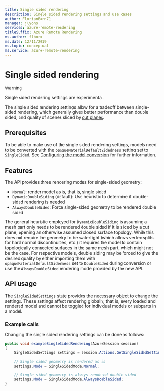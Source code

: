 ```yaml
---
title: Single sided rendering
description: Single sided rendering settings and use cases
author: FlorianBorn71
manager: jlyons
services: azure-remote-rendering
titleSuffix: Azure Remote Rendering
ms.author: flborn
ms.date: 12/11/2019
ms.topic: conceptual
ms.service: azure-remote-rendering
---
```


# Single sided rendering

> [!WARNING]
> Single sided rendering settings are experimental.

The single sided rendering settings allow for a tradeoff between single-sided rendering, which generally gives better performance than double sided, and quality of scenes sliced by [cut planes](cut-planes.md).

## Prerequisites

To be able to make use of the single sided rendering settings, models need to be converted with the `opaqueMaterialDefaultSidedness` setting set to `SingleSided`. See [Configuring the model conversion](../../how-tos/conversion/configure-model-conversion.md) for further information.

## Features

The API provides three rendering modes for single-sided geometry:

* `Normal`: render model as is, that is, single sided
* `DynamicDoubleSiding` (default): Use heuristic to determine if double-sided rendering is needed
* `AlwaysDoubleSided`: Force single-sided geometry to be rendered double sided

The general heuristic employed for `DynamicDoubleSiding` is assuming a mesh part only needs to be rendered double sided if it is sliced by a cut plane, opening an otherwise assumed closed surface topology. While this does not require the geometry to be watertight (which allows vertex splits for hard normal discontinuities, etc.) it requires the model to contain topologically connected surfaces in the same mesh part, which might not be the case. For respective models, double siding may be forced to give the desired quality by either importing them with `opaqueMaterialDefaultSidedness` set to `DoubleSided` during conversion or use the `AlwaysDoubleSided` rendering mode provided by the new API.

## API usage

The `SingleSidedSettings` state provides the necessary object to change the settings. These settings affect rendering globally, that is, every loaded and rendered model and cannot be toggled for individual models or subparts in a model.

### Example calls

Changing the single sided rendering settings can be done as follows:

``` cs
public void exampleSingleSidedRendering(AzureSession session)
{
    SingleSidedSettings settings = session.Actions.GetSingleSidedSettings();

    // Single sided geometry is rendered as is
    settings.Mode = SingleSidedMode.Normal;

    // Single sided geometry is always rendered double sided
    settings.Mode = SingleSidedMode.AlwaysDoubleSided;
}
```
